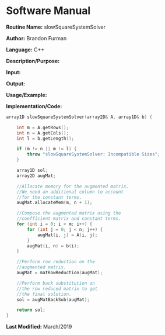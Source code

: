 # Software Manual

**Routine Name:** slowSquareSystemSolver

**Author:** Brandon Furman

**Language:** C++

**Description/Purpose:**

**Input:**

**Output:**

**Usage/Example:**

**Implementation/Code:**

```cpp
array1D slowSquareSystemSolver(array2D& A, array1D& b) {

	int m = A.getRows();
	int n = A.getCols();
	int l = b.getLength();

	if (m != n || m != l) {
		throw "slowSquareSystemSolver: Incompatible Sizes";
	}

	array1D sol;
	array2D augMat;

	//Allocate memory for the augmented matrix.
	//We need an additional column to account 
	//for the constant terms.
	augMat.allocateMem(m, n + 1);

	//Compose the augmented matrix using the
	//coefficient matrix and constant terms.
	for (int i = 0; i < m; i++) {
		for (int j = 0; j < n; j++) {
			augMat(i, j) = A(i, j);
		}
		augMat(i, n) = b(i);
	}

	//Perform row reduction on the
	//augmented matrix.
	augMat = matRowReduction(augMat);

	//Perform back substitution on
	//the row reduced matrix to get
	//the final solution.
	sol = augMatBackSub(augMat);

	return sol;
}

```

**Last Modified:** March/2019